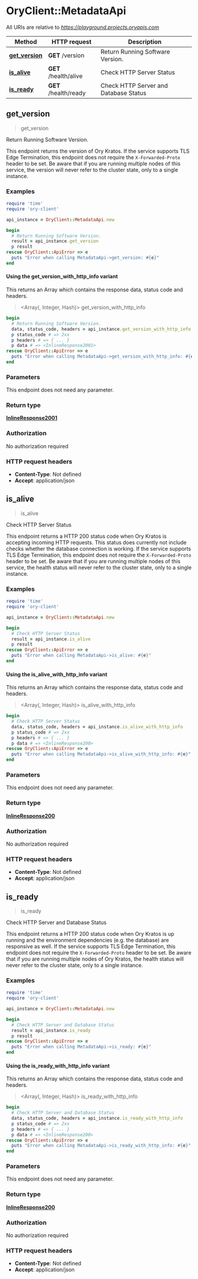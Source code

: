 # OryClient::MetadataApi

All URIs are relative to *https://playground.projects.oryapis.com*

| Method | HTTP request | Description |
| ------ | ------------ | ----------- |
| [**get_version**](MetadataApi.md#get_version) | **GET** /version | Return Running Software Version. |
| [**is_alive**](MetadataApi.md#is_alive) | **GET** /health/alive | Check HTTP Server Status |
| [**is_ready**](MetadataApi.md#is_ready) | **GET** /health/ready | Check HTTP Server and Database Status |


## get_version

> <InlineResponse2001> get_version

Return Running Software Version.

This endpoint returns the version of Ory Kratos.  If the service supports TLS Edge Termination, this endpoint does not require the `X-Forwarded-Proto` header to be set.  Be aware that if you are running multiple nodes of this service, the version will never refer to the cluster state, only to a single instance.

### Examples

```ruby
require 'time'
require 'ory-client'

api_instance = OryClient::MetadataApi.new

begin
  # Return Running Software Version.
  result = api_instance.get_version
  p result
rescue OryClient::ApiError => e
  puts "Error when calling MetadataApi->get_version: #{e}"
end
```

#### Using the get_version_with_http_info variant

This returns an Array which contains the response data, status code and headers.

> <Array(<InlineResponse2001>, Integer, Hash)> get_version_with_http_info

```ruby
begin
  # Return Running Software Version.
  data, status_code, headers = api_instance.get_version_with_http_info
  p status_code # => 2xx
  p headers # => { ... }
  p data # => <InlineResponse2001>
rescue OryClient::ApiError => e
  puts "Error when calling MetadataApi->get_version_with_http_info: #{e}"
end
```

### Parameters

This endpoint does not need any parameter.

### Return type

[**InlineResponse2001**](InlineResponse2001.md)

### Authorization

No authorization required

### HTTP request headers

- **Content-Type**: Not defined
- **Accept**: application/json


## is_alive

> <InlineResponse200> is_alive

Check HTTP Server Status

This endpoint returns a HTTP 200 status code when Ory Kratos is accepting incoming HTTP requests. This status does currently not include checks whether the database connection is working.  If the service supports TLS Edge Termination, this endpoint does not require the `X-Forwarded-Proto` header to be set.  Be aware that if you are running multiple nodes of this service, the health status will never refer to the cluster state, only to a single instance.

### Examples

```ruby
require 'time'
require 'ory-client'

api_instance = OryClient::MetadataApi.new

begin
  # Check HTTP Server Status
  result = api_instance.is_alive
  p result
rescue OryClient::ApiError => e
  puts "Error when calling MetadataApi->is_alive: #{e}"
end
```

#### Using the is_alive_with_http_info variant

This returns an Array which contains the response data, status code and headers.

> <Array(<InlineResponse200>, Integer, Hash)> is_alive_with_http_info

```ruby
begin
  # Check HTTP Server Status
  data, status_code, headers = api_instance.is_alive_with_http_info
  p status_code # => 2xx
  p headers # => { ... }
  p data # => <InlineResponse200>
rescue OryClient::ApiError => e
  puts "Error when calling MetadataApi->is_alive_with_http_info: #{e}"
end
```

### Parameters

This endpoint does not need any parameter.

### Return type

[**InlineResponse200**](InlineResponse200.md)

### Authorization

No authorization required

### HTTP request headers

- **Content-Type**: Not defined
- **Accept**: application/json


## is_ready

> <InlineResponse200> is_ready

Check HTTP Server and Database Status

This endpoint returns a HTTP 200 status code when Ory Kratos is up running and the environment dependencies (e.g. the database) are responsive as well.  If the service supports TLS Edge Termination, this endpoint does not require the `X-Forwarded-Proto` header to be set.  Be aware that if you are running multiple nodes of Ory Kratos, the health status will never refer to the cluster state, only to a single instance.

### Examples

```ruby
require 'time'
require 'ory-client'

api_instance = OryClient::MetadataApi.new

begin
  # Check HTTP Server and Database Status
  result = api_instance.is_ready
  p result
rescue OryClient::ApiError => e
  puts "Error when calling MetadataApi->is_ready: #{e}"
end
```

#### Using the is_ready_with_http_info variant

This returns an Array which contains the response data, status code and headers.

> <Array(<InlineResponse200>, Integer, Hash)> is_ready_with_http_info

```ruby
begin
  # Check HTTP Server and Database Status
  data, status_code, headers = api_instance.is_ready_with_http_info
  p status_code # => 2xx
  p headers # => { ... }
  p data # => <InlineResponse200>
rescue OryClient::ApiError => e
  puts "Error when calling MetadataApi->is_ready_with_http_info: #{e}"
end
```

### Parameters

This endpoint does not need any parameter.

### Return type

[**InlineResponse200**](InlineResponse200.md)

### Authorization

No authorization required

### HTTP request headers

- **Content-Type**: Not defined
- **Accept**: application/json

